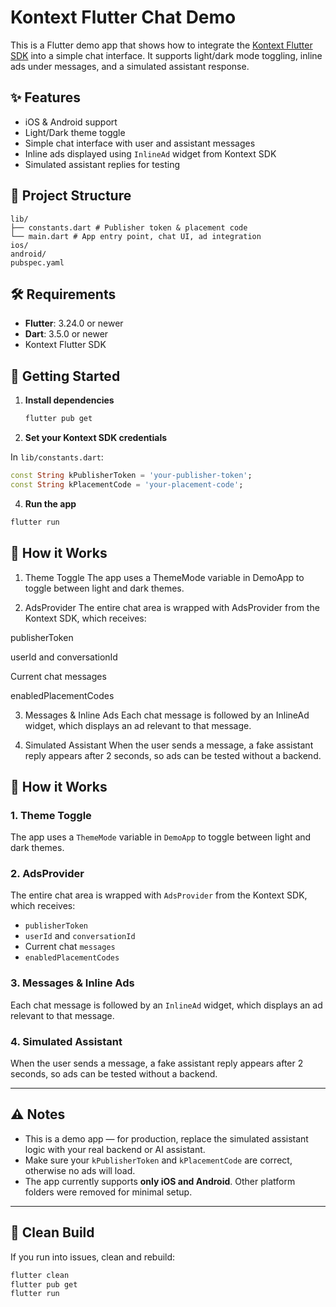 # Kontext Flutter Chat Demo

This is a Flutter demo app that shows how to integrate the [Kontext Flutter SDK](https://pub.dev/packages/kontext_flutter_sdk) into a simple chat interface.
It supports light/dark mode toggling, inline ads under messages, and a simulated assistant response.

## ✨ Features

- iOS & Android support
- Light/Dark theme toggle
- Simple chat interface with user and assistant messages
- Inline ads displayed using `InlineAd` widget from Kontext SDK
- Simulated assistant replies for testing

## 📂 Project Structure

```
lib/
├── constants.dart # Publisher token & placement code
└── main.dart # App entry point, chat UI, ad integration
ios/
android/
pubspec.yaml
```

## 🛠️ Requirements

- **Flutter**: 3.24.0 or newer
- **Dart**: 3.5.0 or newer
- Kontext Flutter SDK

## 🚀 Getting Started

1. **Install dependencies**
   ```bash
   flutter pub get
   ```
2. **Set your Kontext SDK credentials**

In `lib/constants.dart`:

```dart
const String kPublisherToken = 'your-publisher-token';
const String kPlacementCode = 'your-placement-code';
```

4. **Run the app**

```bash
flutter run
```

## 📖 How it Works

1. Theme Toggle
The app uses a ThemeMode variable in DemoApp to toggle between light and dark themes.

2. AdsProvider
The entire chat area is wrapped with AdsProvider from the Kontext SDK, which receives:

publisherToken

userId and conversationId

Current chat messages

enabledPlacementCodes

3. Messages & Inline Ads
Each chat message is followed by an InlineAd widget, which displays an ad relevant to that message.

4. Simulated Assistant
When the user sends a message, a fake assistant reply appears after 2 seconds, so ads can be tested without a backend.


## 📖 How it Works

### 1. Theme Toggle
The app uses a `ThemeMode` variable in `DemoApp` to toggle between light and dark themes.

### 2. AdsProvider
The entire chat area is wrapped with `AdsProvider` from the Kontext SDK, which receives:
- `publisherToken`
- `userId` and `conversationId`
- Current chat `messages`
- `enabledPlacementCodes`

### 3. Messages & Inline Ads
Each chat message is followed by an `InlineAd` widget, which displays an ad relevant to that message.

### 4. Simulated Assistant
When the user sends a message, a fake assistant reply appears after 2 seconds, so ads can be tested without a backend.

---

## ⚠️ Notes
- This is a demo app — for production, replace the simulated assistant logic with your real backend or AI assistant.
- Make sure your `kPublisherToken` and `kPlacementCode` are correct, otherwise no ads will load.
- The app currently supports **only iOS and Android**. Other platform folders were removed for minimal setup.

---

## 🧹 Clean Build
If you run into issues, clean and rebuild:

```bash
flutter clean
flutter pub get
flutter run
```
